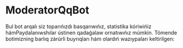 # ModeratorQqBot
Bul bot arqalı siz toparıńızdı basqarıwıńız, statistika kóriwińiz hámPaydalanıwshılar ústinen qadaǵalaw ornatıwıńız múmkin. Tómende botimizning barlıq zárúrli buyrıqları hám olardıń wazıypaları keltirilgen:

